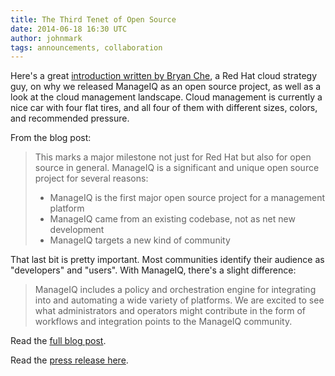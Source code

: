 ```yaml
---
title: The Third Tenet of Open Source
date: 2014-06-18 16:30 UTC
author: johnmark
tags: announcements, collaboration
---
```


Here's a great [introduction written by Bryan Che](http://tentenet.net/2014/06/19/the-third-tenet-of-open-source-open-source-requires-commitment-welcome-manageiq/), a Red Hat cloud strategy guy, on why we released ManageIQ as an open source project, as well as a look at the cloud management landscape. Cloud management is currently a nice car with four flat tires, and all four of them with different sizes, colors, and recommended pressure. 

From the blog post:

> This marks a major milestone not just for Red Hat but also 
> for open source in general.  ManageIQ is a significant and 
> unique open source project for several reasons:
>
>*   ManageIQ is the first major open source project for a management platform
>*   ManageIQ came from an existing codebase, not as net new development
>*  ManageIQ targets a new kind of community

That last bit is pretty important. Most communities identify their audience as "developers" and "users". With ManageIQ, there's a slight difference:

>ManageIQ includes a policy and orchestration engine for integrating into and automating a wide variety of platforms. We are excited to see what administrators and operators might contribute in the form of workflows and integration points to the ManageIQ community.

Read the [full blog post](http://tentenet.net/2014/06/19/the-third-tenet-of-open-source-open-source-requires-commitment-welcome-manageiq/).

Read the [press release here](http://www.marketwatch.com/story/red-hat-launches-first-open-source-release-of-manageiq-software-2014-06-19). 


